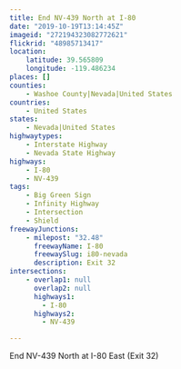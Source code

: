 ```yaml
---
title: End NV-439 North at I-80
date: "2019-10-19T13:14:45Z"
imageid: "272194323082772621"
flickrid: "48985713417"
location:
    latitude: 39.565809
    longitude: -119.486234
places: []
counties:
    - Washoe County|Nevada|United States
countries:
    - United States
states:
    - Nevada|United States
highwaytypes:
    - Interstate Highway
    - Nevada State Highway
highways:
    - I-80
    - NV-439
tags:
    - Big Green Sign
    - Infinity Highway
    - Intersection
    - Shield
freewayJunctions:
    - milepost: "32.48"
      freewayName: I-80
      freewaySlug: i80-nevada
      description: Exit 32
intersections:
    - overlap1: null
      overlap2: null
      highways1:
        - I-80
      highways2:
        - NV-439

---
```

End NV-439 North at I-80 East (Exit 32)